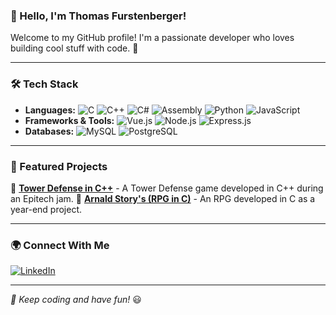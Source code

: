 ### 👋 Hello, I'm Thomas Furstenberger!

Welcome to my GitHub profile! I'm a passionate developer who loves building cool stuff with code. 🚀

---

### 🛠️ Tech Stack

- **Languages:** ![C](https://img.shields.io/badge/C-00599C?style=flat-square&logo=c&logoColor=white) ![C++](https://img.shields.io/badge/C%2B%2B-00599C?style=flat-square&logo=c%2B%2B&logoColor=white) ![C#](https://img.shields.io/badge/C%23-239120?style=flat-square&logo=c-sharp&logoColor=white) ![Assembly](https://img.shields.io/badge/Assembly-525252?style=flat-square&logo=assembly&logoColor=white) ![Python](https://img.shields.io/badge/Python-3776AB?style=flat-square&logo=python&logoColor=white) ![JavaScript](https://img.shields.io/badge/JavaScript-F7DF1E?style=flat-square&logo=javascript&logoColor=black)
- **Frameworks & Tools:** ![Vue.js](https://img.shields.io/badge/Vue.js-4FC08D?style=flat-square&logo=vue.js&logoColor=white) ![Node.js](https://img.shields.io/badge/Node.js-339933?style=flat-square&logo=node.js&logoColor=white) ![Express.js](https://img.shields.io/badge/Express.js-000000?style=flat-square&logo=express&logoColor=white)
- **Databases:** ![MySQL](https://img.shields.io/badge/MySQL-4479A1?style=flat-square&logo=mysql&logoColor=white) ![PostgreSQL](https://img.shields.io/badge/PostgreSQL-336791?style=flat-square&logo=postgresql&logoColor=white)

---

### 🚀 Featured Projects

🔹 [**Tower Defense in C++**](https://github.com/thomas-furstenberger/tower-defense) - A Tower Defense game developed in C++ during an Epitech jam.
🔹 [**Arnald Story's (RPG in C)**](https://github.com/painaunoix/MY_RPG) - An RPG developed in C as a year-end project.

---

### 🌍 Connect With Me

[![LinkedIn](https://img.shields.io/badge/LinkedIn-0A66C2?style=flat-square&logo=linkedin&logoColor=white)](https://linkedin.com/in/thomas-furstenberger)

---

_🚀 Keep coding and have fun!_ 😃
